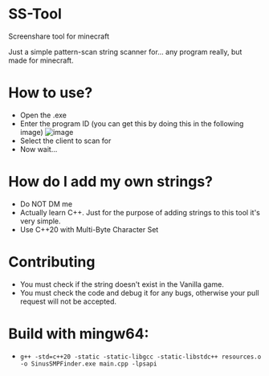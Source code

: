 # SS-Tool
Screenshare tool for minecraft

Just a simple pattern-scan string scanner for... any program really, but made for minecraft.

# How to use?

- Open the .exe
- Enter the program ID (you can get this by doing this in the following image)
![image](https://github.com/user-attachments/assets/f203e8cd-fabd-4134-a81f-f7480066425f)
- Select the client to scan for
- Now wait...


# How do I add my own strings?

- Do NOT DM me
- Actually learn C++. Just for the purpose of adding strings to this tool it's very simple.
- Use C++20 with Multi-Byte Character Set

# Contributing
- You must check if the string doesn't exist in the Vanilla game.
- You must check the code and debug it for any bugs, otherwise your pull request will not be accepted.

# Build with mingw64:
- `g++ -std=c++20 -static -static-libgcc -static-libstdc++ resources.o -o SinusSMPFinder.exe main.cpp -lpsapi`
